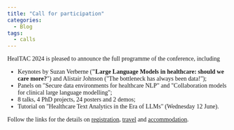 ```yaml
---
title: "Call for participation"
categories:
  - Blog
tags:
  - calls
---
```

<html>
<!-- <link href='https://fonts.googleapis.com/css?family=Akaya Telivigala' rel='stylesheet'> -->
<head> 
<style>
    h1, h2, h3, h4, h5, h6 {
        font-family: 'Akaya Telivigala';
}
body {
    font-family: 'Akaya Telivigala';
} 
</style>
</head>
<body>
HealTAC 2024 is pleased to announce the full programme of the conference, including 
<ul>
<li>Keynotes by Suzan Verberne (<strong>"Large Language Models in healthcare: should we care more?</strong>") and Alistair Johnson ("The bottleneck has always been data!");
<li> Panels on "Secure data environments for healthcare NLP" and "Collaboration models for clinical large language modelling";
<li>8 talks, 4 PhD projects, 24 posters and 2 demos;
<li>Tutorial on "Healthcare Text Analytics in the Era of LLMs"  (Wednesday 12 June).</li>

</ul>

Follow the links for the details on <a href="https://healtac2024.github.io/registration/">registration</a>, <a href="https://healtac2024.github.io/venue/">travel</a> and <a href="https://healtac2024.github.io/accommodation/">accommodation</a>.
  
</body>
</html>

